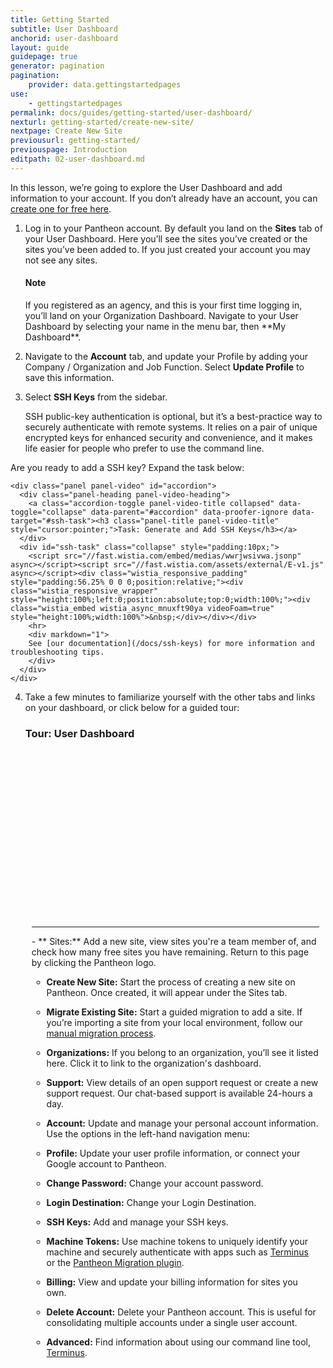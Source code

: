 ```yaml
---
title: Getting Started
subtitle: User Dashboard
anchorid: user-dashboard
layout: guide
guidepage: true
generator: pagination
pagination:
    provider: data.gettingstartedpages
use:
    - gettingstartedpages
permalink: docs/guides/getting-started/user-dashboard/
nexturl: getting-started/create-new-site/
nextpage: Create New Site
previousurl: getting-started/
previouspage: Introduction
editpath: 02-user-dashboard.md
---
```


In this lesson, we’re going to explore the User Dashboard and add information to your account. If you don’t already have an account, you can [create one for free here](https://pantheon.io/register).

1. Log in to your Pantheon account. By default you land on the **<span class="glyphicons glyphicons-more-windows" aria-hidden="true"></span> Sites** tab of your User Dashboard. Here you’ll see the sites you’ve created or the sites you’ve been added to. If you just created your account you may not see any sites.

     <div class="alert alert-info">
     <h4 class="info">Note</h4>
     <p markdown="1">If you registered as an agency, and this is your first time logging in, you’ll land on your Organization Dashboard. Navigate to your User Dashboard by selecting your name in the menu bar, then **My Dashboard**.</p>
     </div>

2. Navigate to the **<span class="glyphicons glyphicons-cogwheel" aria-hidden="true"></span> Account** tab, and update your Profile by adding your Company / Organization and Job Function. Select **Update Profile** to save this information.

3. Select **SSH Keys** from the sidebar.

    SSH public-key authentication is optional, but it’s a best-practice way to securely authenticate with remote systems. It relies on a pair of unique encrypted keys for enhanced security and convenience, and it makes life easier for people who prefer to use the command line.

  Are you ready to add a SSH key? Expand the task below:

    <div class="panel panel-video" id="accordion">
      <div class="panel-heading panel-video-heading">
        <a class="accordion-toggle panel-video-title collapsed" data-toggle="collapse" data-parent="#accordion" data-proofer-ignore data-target="#ssh-task"><h3 class="panel-title panel-video-title" style="cursor:pointer;">Task: Generate and Add SSH Keys</h3></a>
      </div>
      <div id="ssh-task" class="collapse" style="padding:10px;">
        <script src="//fast.wistia.com/embed/medias/wwrjwsivwa.jsonp" async></script><script src="//fast.wistia.com/assets/external/E-v1.js" async></script><div class="wistia_responsive_padding" style="padding:56.25% 0 0 0;position:relative;"><div class="wistia_responsive_wrapper" style="height:100%;left:0;position:absolute;top:0;width:100%;"><div class="wistia_embed wistia_async_mnuxft90ya videoFoam=true" style="height:100%;width:100%">&nbsp;</div></div></div>
        <hr>
        <div markdown="1">
        See [our documentation](/docs/ssh-keys) for more information and troubleshooting tips.
        </div>
      </div>
    </div>

4. Take a few minutes to familiarize yourself with the other tabs and links on your dashboard, or click below for a guided tour:

    <div class="panel panel-video" id="accordion">
      <div class="panel-heading panel-video-heading">
        <a class="accordion-toggle panel-video-title collapsed" data-toggle="collapse" data-parent="#accordion" data-proofer-ignore data-target="#user-dashboard-tour"><h3 class="panel-title panel-video-title" style="cursor:pointer;">Tour: User Dashboard</h3></a>
      </div>
    <div id="user-dashboard-tour" class="collapse" style="padding:10px;">
      <script src="//fast.wistia.com/embed/medias/hzsntt6bi2.jsonp" async></script><script src="//fast.wistia.com/assets/external/E-v1.js" async></script><div class="wistia_responsive_padding" style="padding:56.25% 0 0 0;position:relative;"><div class="wistia_responsive_wrapper" style="height:100%;left:0;position:absolute;top:0;width:100%;"><div class="wistia_embed wistia_async_hzsntt6bi2 videoFoam=true" style="height:100%;width:100%">&nbsp;</div></div></div>
    <hr>
    <div markdown="1">
    - **<span class="glyphicons glyphicons-more-windows" aria-hidden="true"></span> Sites:** Add a new site, view sites you're a team member of, and check how many free sites you have remaining. Return to this page by clicking the Pantheon logo.

     - **Create New Site:** Start the process of creating a new site on Pantheon. Once created, it will appear under the Sites tab.

     - **Migrate Existing Site:** Start a guided migration to add a site. If you’re importing a site from your local environment, follow our [manual migration process](/docs/migrate-manual).

    - **<span class="glyphicons glyphicons-group" aria-hidden="true"></span> Organizations:** If you belong to an organization, you’ll see it listed here. Click it to link to the organization's dashboard.

    - **<span class="glyphicons glyphicons-flag" aria-hidden="true"></span> Support:** View details of an open support request or create a new support request. Our chat-based support is available 24-hours a day.

    - **<span class="glyphicons glyphicons-cogwheel" aria-hidden="true"></span> Account:** Update and manage your personal account information. Use the options in the left-hand navigation menu:

     - **Profile:** Update your user profile information, or connect your Google account to Pantheon.

     - **Change Password:** Change your account password.

     - **Login Destination:** Change your Login Destination.

     - **SSH Keys:** Add and manage your SSH keys.

     - **Machine Tokens:** Use machine tokens to uniquely identify your machine and securely authenticate with apps such as [Terminus](/docs/terminus) or the [Pantheon Migration plugin](/docs/migrate-wordpress).

     - **Billing:** View and update your billing information for sites you own.

     - **Delete Account:** Delete your Pantheon account. This is useful for consolidating multiple accounts under a single user account.

    - **<span class="glyphicons glyphicons-embed-close" aria-hidden="true"></span> Advanced:** Find information about using our command line tool, [Terminus](/docs/terminus).
    </div>
    </div>
</div>
